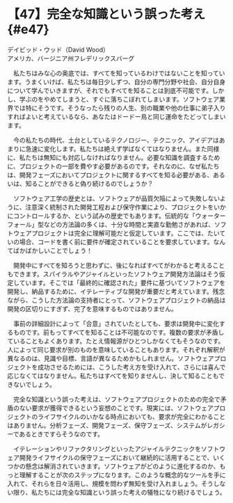 # 【47】完全な知識という誤った考え{#e47}

<div class="author">デイビッド・ウッド（David Wood）</div>
<div class="author_address">アメリカ、バージニア州フレデリックスバーグ</div>

　私たちはみな心の奥底では、すべてを知っているわけではないことを知っています。うまくいけば、私たちは毎日少しずつ、自分の専門分野や社会、自分自身について学んでいきますが、それでもすべてを知ることは到底不可能です。しかし、学ぶのをやめてしまうと、すぐに落ちこぼれてしまいます。ソフトウェア業界では特にそうです。そうなったら残りの人生、別の職業や他の仕事に弟子入りすればよいと考えているなら、あなたはドードー鳥と同じ運命をたどってしまいます。

　今の私たちの時代、土台としているテクノロジー、テクニック、アイデアはあまりに急速に変化します。私たちは絶えず学ばなくてはなりません。また同様に、私たちは無知にも対応しなければなりません。必要な知識を調査するために、プロジェクトの一部を費やす必要があるのです。それなのに、なぜ私たちは、開発フェーズにおいてプロジェクトに関するすべてを知る必要がある、あるいは、知ることができると偽り続けるのでしょうか？

　ソフトウェア工学の歴史とは、ソフトウェアが品質欠陥によって失敗しないように、注意深く統制された開発工程および保守作業により、プロジェクトをいかにコントロールするか、という試みの歴史でもあります。伝統的な「ウォーターフォール」型などの方法論の多くは、十分な時間と実直な勤勉さがあれば、ソフトウェアプロジェクトは完全に理解可能だと仮定しています。ここでは、たいていの場合、コードを書く前に要件が確定されていることを要求しています。なんてばかばかしいことでしょう！

　開発中にすべてを知ろうと思わずに、後になればすべてがわかると考えることもできます。スパイラルやアジャイルといったソフトウェア開発方法論はそう仮定しています。そこでは「最終的に確認された」要件に基づいてソフトウェアを開発し、納品するために、イテレーティブな開発が重要だと考えています。残念ながら、こうした方法論の支持者にとって、ソフトウェアプロジェクトの納品は開発の区切りにすぎず、完了を意味するものではありません。

　事前の詳細設計によって「合意」されていたとしても、要求は開発中に変化するものです。前もってすべてを知ることは不可能なのです。複数の要求が矛盾していることもよくあります。たとえ情報源がひとつしかなくてもそうなのです。人によって同じ要求が別のものを意味していることもあります。それぞれ解釈が異なるのは、見識や目標、言語が異なるためかもしれません。ソフトウェアプロジェクトを成功させるためには、こうした考え方を受け入れて、さらには喜んで応じなくてはなりません。私たちはすべてを知りませんし、決して知ることもできないでしょう。

　完全な知識という誤った考えは、ソフトウェアプロジェクトのための完全で矛盾のない要求が獲得できるという妄想のことです。現実には、ソフトウェアプロジェクトのライフサイクルのいかなる時点においても、要求が完全にわかることはありません。分析フェーズ、開発フェーズ、保守フェーズ、システムがレガシーであるときですらそうなのです。

　イテレーションやリファクタリングといったアジャイルテクニックをソフトウェア開発ライフサイクルの保守フェーズにおいて継続的に活用することで、いくつかの懸念は解消されていきます。ソフトウェアがどのように進化するのか、もっと理解することが次のステップになります。このような概念的なツールを手に入れて、それらを日々活用し、規模を問わず無知を受け入れましょう。そうしない限り、私たちには完全な知識という誤った考えの犠牲になり続けるでしょう。
